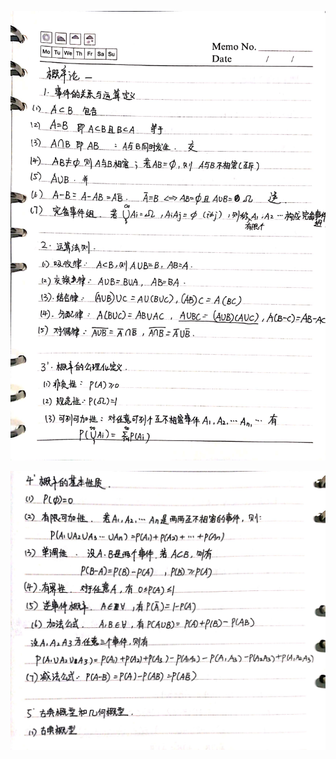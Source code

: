 ![1](https://github.com/Candlelight-XYJ/Math-in-Bioinformatics/blob/master/1-basic_statistics/9jiang_img/1.png)

![2](https://github.com/Candlelight-XYJ/Math-in-Bioinformatics/blob/master/1-basic_statistics/9jiang_img/2.png)
